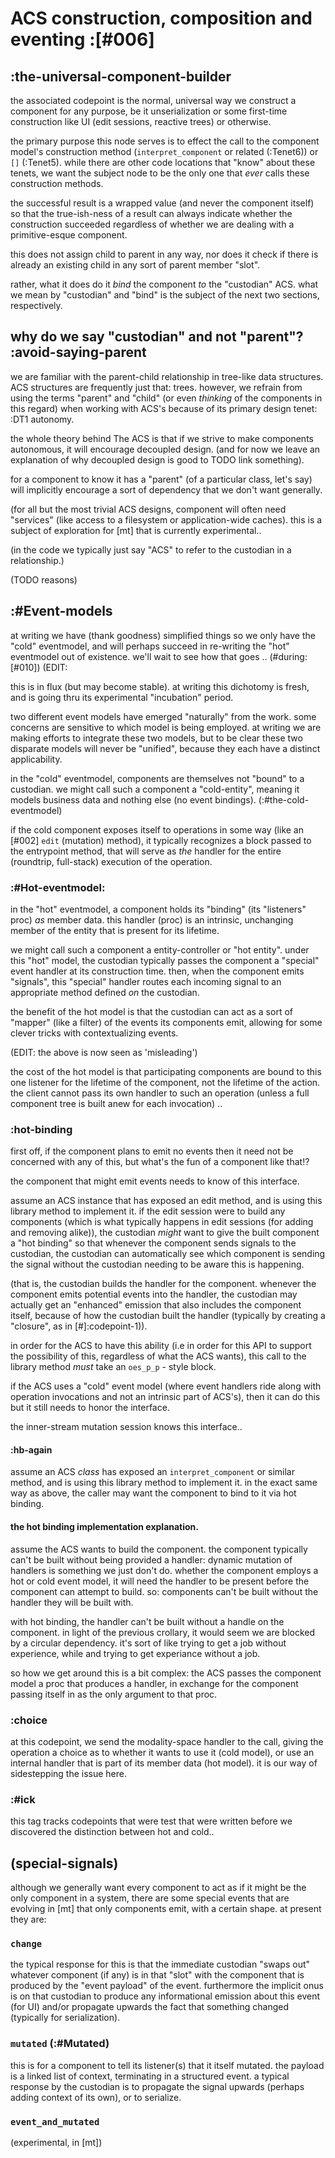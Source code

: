 # ACS construction, composition and eventing :[#006]

## :the-universal-component-builder

the associated codepoint is the normal, universal way we construct
a component for any purpose, be it unserialization or some first-time
construction like UI (edit sessions, reactive trees) or otherwise.

the primary purpose this node serves is to effect the call to the
component model's construction method (`interpret_component` or
related (:Tenet6)) or `[]` (:Tenet5). while there are other code locations
that "know" about these tenets, we want the subject node to be the
only one that *ever* calls these construction methods.

the successful result is a wrapped value (and never the component
itself) so that the true-ish-ness of a result can always indicate
whether the construction succeeded regardless of whether we are
dealing with a primitive-esque component.

this does not assign child to parent in any way, nor does it check
if there is already an existing child in any sort of parent member
"slot".

rather, what it does do it *bind* the component *to* the "custodian"
ACS. what we mean by "custodian" and "bind" is the subject of the
next two sections, respectively.




## why do we say "custodian" and not "parent"?  :avoid-saying-parent

we are familiar with the parent-child relationship in tree-like
data structures. ACS structures are frequently just that: trees.
however, we refrain from using the terms "parent" and "child"
(or even *thinking* of the components in this regard) when
working with ACS's because of its primary design tenet: :DT1
autonomy.

the whole theory behind The ACS is that if we strive to make
components autonomous, it will encourage decoupled design.
(and for now we leave an explanation of why decoupled design
is good to TODO link something).

for a component to know it has a "parent" (of a particular class,
let's say) will implicitly encourage a sort of dependency that
we don't want generally.

(for all but the most trivial ACS designs, component will often
need "services" (like access to a filesystem or application-wide
caches). this is a subject of exploration for [mt] that is currently
experimental..

(in the code we typically just say "ACS" to refer to the custodian
in a relationship.)

(TODO reasons)




## :#Event-models

at writing we have (thank goodness) simplified things so we only
have the "cold" eventmodel, and will perhaps succeed in re-writing
the "hot" eventmodel out of existence. we'll wait to see how that
goes .. (#during: [#010]) (EDIT:

this is in flux (but may become stable). at writing this dichotomy
is fresh, and is going thru its experimental "incubation" period.

two different event models have emerged "naturally" from the work.
some concerns are sensitive to which model is being employed.
at writing we are making efforts to integrate these two models,
but to be clear these two disparate models will never be "unified",
because they each have a distinct applicability.

in the "cold" eventmodel, components are themselves not "bound" to a
custodian. we might call such a component a "cold-entity", meaning
it models business data and nothing else (no event bindings).
(:#the-cold-eventmodel)

if the cold component exposes itself to operations in some way
(like an [#002] `edit` (mutation) method), it typically recognizes
a block passed to the entrypoint method, that will serve as *the*
handler for the entire (roundtrip, full-stack) execution of the
operation.



### :#Hot-eventmodel:

in the "hot" eventmodel, a component holds its "binding" (its
"listeners" proc) *as* member data. this handler (proc) is an intrinsic,
unchanging member of the entity that is present for its lifetime.

we might call such a component
a entity-controller or "hot entity". under this "hot" model, the
custodian typically passes the component a "special" event handler at
its construction time. then, when the component emits "signals",
this "special" handler routes each incoming signal to an appropriate
method defined *on* the custodian.

the benefit of the hot model is that the custodian can act as a sort
of "mapper" (like a filter) of the events its components emit, allowing
for some clever tricks with contextualizing events.

(EDIT: the above is now seen as 'misleading')

the cost of the hot model is that participating components are bound to
this one listener for the lifetime of the component, not the lifetime of
the action. the client cannot pass its own handler to such an operation
(unless a full component tree is built anew for each invocation) ..




### :hot-binding

first off, if the component plans to emit no events then it need not
be concerned with any of this, but what's the fun of a component
like that!?

the component that might emit events needs to know of this interface.

assume an ACS instance that has exposed an edit method, and is using
this library method to implement it. if the edit session were to build
any components (which is what typically happens in edit sessions (for
adding and removing alike)), the custodian *might* want to give the
built component a "hot binding" so that whenever the component sends
signals to the custodian, the custodian can automatically see which
component is sending the signal without the custodian needing to be
aware this is happening.

(that is, the custodian builds the handler for the component. whenever
the component emits potential events into the handler, the custodian
may actually get an "enhanced" emission that also includes the
component itself, because of how the custodian built the handler
(typically by creating a "closure", as in [#]:codepoint-1)).

in order for the ACS to have this ability (i.e in order for this API
to support the possibility of this, regardless of what the ACS wants),
this call to the library method *must* take an `oes_p_p` - style block.

if the ACS uses a "cold" event model (where event handlers ride along
with operation invocations and not an intrinsic part of ACS's), then
it can do this but it still needs to honor the interface.

the inner-stream mutation session knows this interface..



#### :hb-again

assume an ACS *class* has exposed an `interpret_component` or similar
method, and is using this library method to implement it. in the exact
same way as above, the caller may want the component to bind to it via
hot binding.



#### the hot binding implementation explanation.

assume the ACS wants to build the component. the component typically
can't be built without being provided a handler: dynamic mutation of
handlers is something we just don't do. whether the component employs
a hot or cold event model, it will need the handler to be present before
the component can attempt to build. so: components can't be built
without the handler they will be built with.

with hot binding, the handler can't be built without a handle on the
component. in light of the previous crollary, it would seem we are
blocked by a circular dependency. it's sort of like trying to get a
job without experience, while and trying to get experiance without a
job.

so how we get around this is a bit complex: the ACS passes the
component model a proc that produces a handler, in exchange for the
component passing itself in as the only argument to that proc.




### :choice

at this codepoint, we send the modality-space handler to the call,
giving the operation a choice as to whether it wants to use it (cold
model), or use an internal handler that is part of its member data (hot
model). it is our way of sidestepping the issue here.



### :#ick

this tag tracks codepoints that were test that were written before we
discovered the distinction between hot and cold..




## (special-signals)

although we generally want every component to act as if it might
be the only component in a system, there are some special events
that are evolving in [mt] that only components emit, with a certain
shape. at present they are:



### `change`

the typical response for this is that the immediate custodian
"swaps out" whatever component (if any) is in that "slot" with
the component that is produced by the "event payload" of the event.
furthermore the implicit onus is on that custodian to produce
any informational emission about this event (for UI) and/or
propagate upwards the fact that something changed (typically for
serialization).



### `mutated` (:#Mutated)

this is for a component to tell its listener(s) that it itself
mutated. the payload is a linked list of context, terminating in
a structured event. a typical response by the custodian is to
propagate the signal upwards (perhaps adding context of its own),
or to serialize.



### `event_and_mutated`

(experimental, in [mt])
